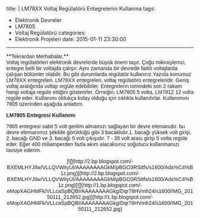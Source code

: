 title: |
  LM78XX Voltaj Regülatörü Entegrelerini Kullanma
tags:
  - Elektronik Devreler
  - LM7805
  - Voltaj Regülatörü
categories:
  - Elektronik Projeleri
date: 2015-01-11 23:30:00
---
<div class="separator" style="clear: both; text-align: left;">**<span style="font-family: Arial, Helvetica, sans-serif;">Tekrardan Merhabalar,</span>**</div>

<div class="separator" style="clear: both; text-align: left;"><span style="font-family: Arial, Helvetica, sans-serif;">Voltaj regülatörleri elektronik devrelerde büyük önem taşır. Çoğu mikroişlemci, entegre belli bir voltajda çalışır. Aynı zamanda bir devrede farklı voltajlarda çalışan bölümler olabilir. Bu gibi durumlarda regülatör kullanırız.Yazıda konumuz LM78XX entegreleri. LM78XX entegreleri, voltaj regülatörü entegreleridir. Geniş voltaj aralığında voltajı regüle edebilirler. Entegrelerin ismindeki son 2 rakam hangi voltaja regüle ettiğini gösterirler. Örneğin; LM7805 5 volta, LM7812 12 volta regüle eder. Kullanı<a name="more"></a>mı oldukça kolay olduğu için sıklıkla kullanılırlar. Kullanımını 7805 üzerinden aşağıda anlattım.

**LM7805 Entegresi Kullanımı**

7805 entegresi sabit 5 volt gerilim almamızı sağlayan bir devre elemanıdır. bu devre elemanımız şekilde görüldüğü gibi 3 bacaklıdır.1\. bacağı yüksek volt girişi, 2\. bacağı GND ve 3\. bacağı 5 volt çıkışıdır. 7 - 35 volt arası girişi 5 volta regüle eder. Eğer 400 miliamperden fazla akım alacaksınız soğutucu kullanmanızı tavsiye ederim.

<div class="separator" style="clear: both; text-align: center;">[![](http://2.bp.blogspot.com/-BXEMLHYJIlw/VLLQVWiIyUI/AAAAAAAAGkM/pBGO3RSttfs/s1600/Ads%C4%B1z.png)](http://2.bp.blogspot.com/-BXEMLHYJIlw/VLLQVWiIyUI/AAAAAAAAGkM/pBGO3RSttfs/s1600/Ads%C4%B1z.png)[![](http://1.bp.blogspot.com/-eMopXAGHMFk/VLLcaSpBQBI/AAAAAAAAGkg/Dqr78HVmh24/s1600/IMG_20150111_212652.jpg)](http://1.bp.blogspot.com/-eMopXAGHMFk/VLLcaSpBQBI/AAAAAAAAGkg/Dqr78HVmh24/s1600/IMG_20150111_212652.jpg)</div>